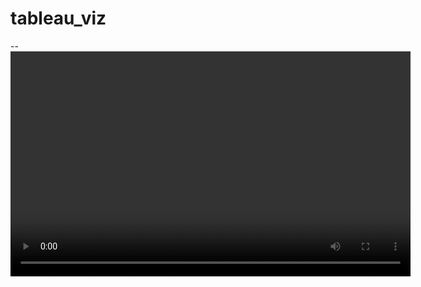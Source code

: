 # tableau_viz

--
<video width="640" height="360" controls>
    <source src="video.mp4" type="video/mp4">
    Your browser does not support the video tag.
</video>

